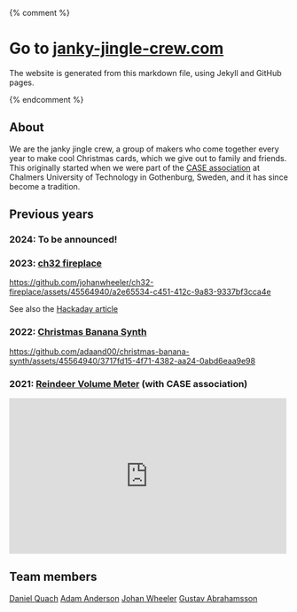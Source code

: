 {% comment %}
# Go to [janky-jingle-crew.com](Janky-jingle-crew.com)
The website is generated from this markdown file, using Jekyll and GitHub pages. 

{% endcomment %}

## About
We are the janky jingle crew, a group of makers who come together every year to make cool Christmas cards, which we give out to family and friends. This originally started when we were part of the [CASE association](caselabbet.se) at Chalmers University of Technology in Gothenburg, Sweden, and it has since become a tradition.   

## Previous years

### 2024: To be announced!

### 2023: [ch32 fireplace](https://github.com/johanwheeler/ch32-fireplace)

https://github.com/johanwheeler/ch32-fireplace/assets/45564940/a2e65534-c451-412c-9a83-9337bf3cca4e

See also the [Hackaday article](https://hackaday.com/2024/01/02/an-animated-led-fireplace-powered-by-the-ch32v003/)

### 2022: [Christmas Banana Synth](https://github.com/adaand00/christmas-banana-synth/)

https://github.com/adaand00/christmas-banana-synth/assets/45564940/3717fd15-4f71-4382-aa24-0abd6eaa9e98

### 2021: [Reindeer Volume Meter](https://github.com/CASE-Association/christmas-cards/tree/main/2021/opamp_vu_meter) (with CASE association)

<iframe width="500" height="281" src="https://www.youtube.com/embed/hOMsYjUGouI" title="Reindeeer Volume Meter - CASE 2021 christmas card" frameborder="0" allow="accelerometer; clipboard-write; encrypted-media; picture-in-picture; web-share" referrerpolicy="strict-origin-when-cross-origin" allowfullscreen> </iframe>

## Team members

[Daniel Quach](https://github.com/Muoshy/) 
[Adam Anderson](adamexperiments.com)
[Johan Wheeler](https://github.com/johanwheeler/)
[Gustav Abrahamsson](https://gustavabrahamsson.github.io/)
